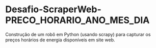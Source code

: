 # Desafio-ScraperWeb-PRECO_HORARIO_ANO_MES_DIA
Construção de um robô em Python (usando scrapy) para capturar os preços horários de energia disponíveis em site web.
